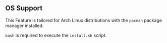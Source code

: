 ## OS Support

This Feature is tailored for Arch Linux distributions with the `pacman` package manager installed.

`bash` is required to execute the `install.sh` script.

